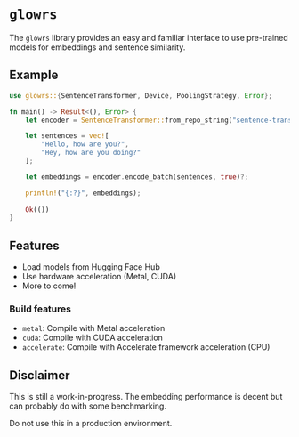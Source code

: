 # `glowrs`

The `glowrs` library provides an easy and familiar interface to use pre-trained models for embeddings and sentence similarity.
 
## Example

```rust
use glowrs::{SentenceTransformer, Device, PoolingStrategy, Error};

fn main() -> Result<(), Error> {
    let encoder = SentenceTransformer::from_repo_string("sentence-transformers/all-MiniLM-L6-v2", &Device::Cpu)?;

    let sentences = vec![
        "Hello, how are you?",
        "Hey, how are you doing?"
    ];

    let embeddings = encoder.encode_batch(sentences, true)?;

    println!("{:?}", embeddings);
    
    Ok(())
}
```

## Features
 
- Load models from Hugging Face Hub
- Use hardware acceleration (Metal, CUDA)
- More to come!

### Build features

* `metal`: Compile with Metal acceleration
* `cuda`: Compile with CUDA acceleration
* `accelerate`: Compile with Accelerate framework acceleration (CPU)

## Disclaimer

This is still a work-in-progress. The embedding performance is decent but can probably do with some
benchmarking.

Do not use this in a production environment. 